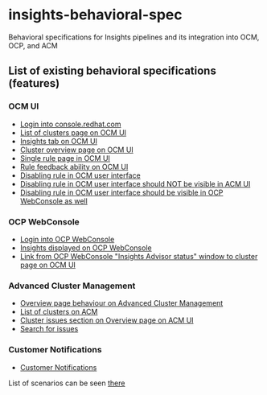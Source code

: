 # insights-behavioral-spec
Behavioral specifications for Insights pipelines and its integration into OCM, OCP, and ACM

## List of existing behavioral specifications (features)

### OCM UI

* [Login into console.redhat.com](features/OCM_login.feature)
* [List of clusters page on OCM UI](features/OCM_cluster_list.feature)
* [Insights tab on OCM UI](features/OCM_insights_tab.feature)
* [Cluster overview page on OCM UI](features/OCM_cluster_overview.feature)
* [Single rule page in OCM UI](features/OCM_single_rule_page.feature)
* [Rule feedback ability on OCM UI](features/OCM_rule_feedback.feature)
* [Disabling rule in OCM user interface](features/OCM_disable_rule.feature)
* [Disabling rule in OCM user interface should NOT be visible in ACM UI](features/OCM_disable_rule_on_ACM.feature)
* [Disabling rule in OCM user interface should be visible in OCP WebConsole as well](features/OCM_disable_rule_on_OCP.feature)


### OCP WebConsole

* [Login into OCP WebConsole](features/OCP_WebConsole_login.feature)
* [Insights displayed on OCP WebConsole](features/OCP_WebConsole_insights.feature)
* [Link from OCP WebConsole "Insights Advisor status" window to cluster page on OCM UI](features/OCP_WebConsole_to_cluster_page.feature)


### Advanced Cluster Management

* [Overview page behaviour on Advanced Cluster Management](ACM_overview.page.feature)
* [List of clusters on ACM](ACM_cluster_list.feature)
* [Cluster issues section on Overview page on ACM UI](ACM_cluster_issues_section.feature)
* [Search for issues](ACM_search_issues.feature)


### Customer Notifications

* [Customer Notifications](features/customer_notifications.feature)

List of scenarios can be seen [there](features/README.md)
